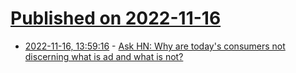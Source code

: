 # [Published on 2022-11-16](index.md)

* [2022-11-16, 13:59:16](https://news.ycombinator.com/item?id=33622966) - [Ask HN: Why are today's consumers not discerning what is ad and what is not?](https://news.ycombinator.com/item?id=33622966)
